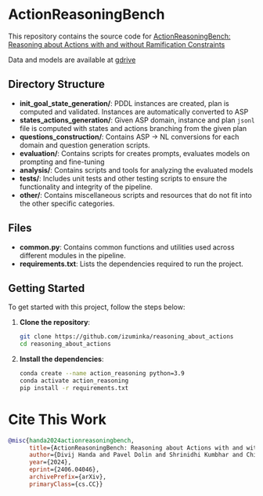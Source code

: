 
# ActionReasoningBench
This repository contains the source code for [ActionReasoningBench: Reasoning about Actions with and without Ramification Constraints](https://arxiv.org/pdf/2406.04046)

Data and models are available at [gdrive](https://drive.google.com/drive/folders/1HzDsG9_xS6u0Kb60-aVexIi7JTt12Ih6?usp=sharing)

## Directory Structure 
- **init_goal_state_generation/**: PDDL instances are created, plan is computed and validated. Instances are automatically converted to ASP
- **states_actions_generation/**: Given ASP domain, instance and plan `jsonl` file is computed with states and actions branching from the given plan
- **questions_construction/**: Contains ASP -> NL conversions for each domain and question generation scripts.
- **evaluation/**: Contains scripts for creates prompts, evaluates models on prompting and fine-tuning
- **analysis/**: Contains scripts and tools for analyzing the evaluated models
- **tests/**: Includes unit tests and other testing scripts to ensure the functionality and integrity of the pipeline.
- **other/**: Contains miscellaneous scripts and resources that do not fit into the other specific categories.

## Files
- **common.py**: Contains common functions and utilities used across different modules in the pipeline.
- **requirements.txt**: Lists the dependencies required to run the project.

## Getting Started

To get started with this project, follow the steps below:

1. **Clone the repository**:
   ```bash
   git clone https://github.com/izuminka/reasoning_about_actions
   cd reasoning_about_actions
   ```
2. **Install the dependencies**:
   ```bash
   conda create --name action_reasoning python=3.9
   conda activate action_reasoning
   pip install -r requirements.txt
   ```
   
# Cite This Work
````bibtex
@misc{handa2024actionreasoningbench,
      title={ActionReasoningBench: Reasoning about Actions with and without Ramification Constraints}, 
      author={Divij Handa and Pavel Dolin and Shrinidhi Kumbhar and Chitta Baral and Tran Cao Son},
      year={2024},
      eprint={2406.04046},
      archivePrefix={arXiv},
      primaryClass={cs.CC}}
````
